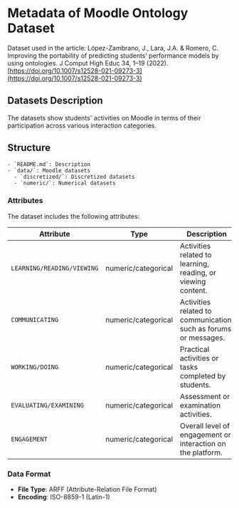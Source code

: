 # Metadata of Moodle Ontology Dataset

Dataset used in the article: López-Zambrano, J., Lara, J.A. & Romero, C. Improving the portability of predicting students’ performance models by using ontologies. J Comput High Educ 34, 1–19 (2022). [https://doi.org/10.1007/s12528-021-09273-3](https://doi.org/10.1007/s12528-021-09273-3)


## Datasets Description
The datasets show students' activities on Moodle in terms of their participation across various interaction categories.

## Structure

```
- `README.md`: Description
- `data/`: Moodle datasets
  - `discretized/`: Discretized datasets
  - `numeric/`: Numerical datasets
```


### Attributes
The dataset includes the following attributes:

| **Attribute**              | **Type**   | **Description**                                              |
|---------------------------|------------|-------------------------------------------------------------|
| `LEARNING/READING/VIEWING` | numeric/categorical    | Activities related to learning, reading, or viewing content. |
| `COMMUNICATING`            | numeric/categorical    | Activities related to communication, such as forums or messages. |
| `WORKING/DOING`            | numeric/categorical    | Practical activities or tasks completed by students.         |
| `EVALUATING/EXAMINING`     | numeric/categorical    | Assessment or examination activities.                       |
| `ENGAGEMENT`               | numeric/categorical    | Overall level of engagement or interaction on the platform. |

### Data Format
- **File Type**: ARFF (Attribute-Relation File Format)
- **Encoding**: ISO-8859-1 (Latin-1)
